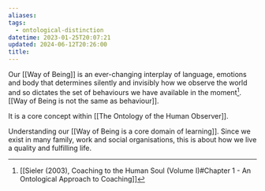 ```yaml
---
aliases: 
tags:
  - ontological-distinction
datetime: 2023-01-25T20:07:21
updated: 2024-06-12T20:26:00
title: 
---
```

Our [[Way of Being]] is an ever-changing interplay of language, emotions and body that determines silently and invisibly how we observe the world and so dictates the set of behaviours we have available in the moment[^1]. [[Way of Being is not the same as behaviour]].

It is a core concept within [[The Ontology of the Human Observer]].

Understanding our [[Way of Being is a core domain of learning]]. Since we exist in many family, work and social organisations, this is about how we live a quality and fulfilling life.

[^1]: [[Sieler (2003), Coaching to the Human Soul (Volume I)#Chapter 1 - An Ontological Approach to Coaching]]